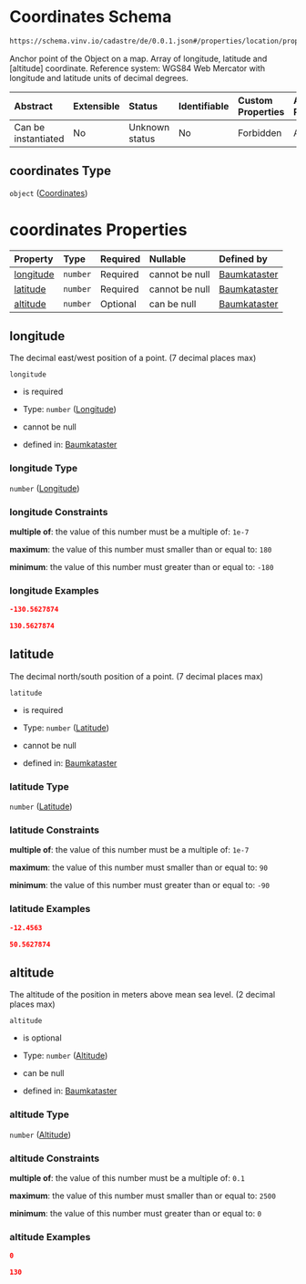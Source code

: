 # Coordinates Schema

```txt
https://schema.vinv.io/cadastre/de/0.0.1.json#/properties/location/properties/coordinates
```

Anchor point of the Object on a map. Array of longitude, latitude and \[altitude] coordinate. Reference system: WGS84 Web Mercator with longitude and latitude units of decimal degrees.

| Abstract            | Extensible | Status         | Identifiable | Custom Properties | Additional Properties | Access Restrictions | Defined In                                                                                                                 |
| :------------------ | :--------- | :------------- | :----------- | :---------------- | :-------------------- | :------------------ | :------------------------------------------------------------------------------------------------------------------------- |
| Can be instantiated | No         | Unknown status | No           | Forbidden         | Allowed               | none                | [dereferenced.doc.json\*](../../../../../../vinv-schemas/vinv-tree/out/0.0.1/dereferenced.doc.json "open original schema") |

## coordinates Type

`object` ([Coordinates](dereferenced-properties-location-properties-coordinates.md))

# coordinates Properties

| Property                | Type     | Required | Nullable       | Defined by                                                                                                                                                                                                       |
| :---------------------- | :------- | :------- | :------------- | :--------------------------------------------------------------------------------------------------------------------------------------------------------------------------------------------------------------- |
| [longitude](#longitude) | `number` | Required | cannot be null | [Baumkataster](dereferenced-properties-location-properties-coordinates-properties-longitude.md "https://schema.vinv.io/cadastre/de/0.0.1.json#/properties/location/properties/coordinates/properties/longitude") |
| [latitude](#latitude)   | `number` | Required | cannot be null | [Baumkataster](dereferenced-properties-location-properties-coordinates-properties-latitude.md "https://schema.vinv.io/cadastre/de/0.0.1.json#/properties/location/properties/coordinates/properties/latitude")   |
| [altitude](#altitude)   | `number` | Optional | can be null    | [Baumkataster](dereferenced-properties-location-properties-coordinates-properties-altitude.md "https://schema.vinv.io/cadastre/de/0.0.1.json#/properties/location/properties/coordinates/properties/altitude")   |

## longitude

The decimal east/west position of a point. (7 decimal places max)

`longitude`

*   is required

*   Type: `number` ([Longitude](dereferenced-properties-location-properties-coordinates-properties-longitude.md))

*   cannot be null

*   defined in: [Baumkataster](dereferenced-properties-location-properties-coordinates-properties-longitude.md "https://schema.vinv.io/cadastre/de/0.0.1.json#/properties/location/properties/coordinates/properties/longitude")

### longitude Type

`number` ([Longitude](dereferenced-properties-location-properties-coordinates-properties-longitude.md))

### longitude Constraints

**multiple of**: the value of this number must be a multiple of: `1e-7`

**maximum**: the value of this number must smaller than or equal to: `180`

**minimum**: the value of this number must greater than or equal to: `-180`

### longitude Examples

```json
-130.5627874
```

```json
130.5627874
```

## latitude

The decimal north/south position of a point. (7 decimal places max)

`latitude`

*   is required

*   Type: `number` ([Latitude](dereferenced-properties-location-properties-coordinates-properties-latitude.md))

*   cannot be null

*   defined in: [Baumkataster](dereferenced-properties-location-properties-coordinates-properties-latitude.md "https://schema.vinv.io/cadastre/de/0.0.1.json#/properties/location/properties/coordinates/properties/latitude")

### latitude Type

`number` ([Latitude](dereferenced-properties-location-properties-coordinates-properties-latitude.md))

### latitude Constraints

**multiple of**: the value of this number must be a multiple of: `1e-7`

**maximum**: the value of this number must smaller than or equal to: `90`

**minimum**: the value of this number must greater than or equal to: `-90`

### latitude Examples

```json
-12.4563
```

```json
50.5627874
```

## altitude

The altitude of the position in meters above mean sea level. (2 decimal places max)

`altitude`

*   is optional

*   Type: `number` ([Altitude](dereferenced-properties-location-properties-coordinates-properties-altitude.md))

*   can be null

*   defined in: [Baumkataster](dereferenced-properties-location-properties-coordinates-properties-altitude.md "https://schema.vinv.io/cadastre/de/0.0.1.json#/properties/location/properties/coordinates/properties/altitude")

### altitude Type

`number` ([Altitude](dereferenced-properties-location-properties-coordinates-properties-altitude.md))

### altitude Constraints

**multiple of**: the value of this number must be a multiple of: `0.1`

**maximum**: the value of this number must smaller than or equal to: `2500`

**minimum**: the value of this number must greater than or equal to: `0`

### altitude Examples

```json
0
```

```json
130
```
